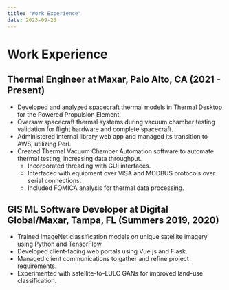 ```yaml
---
title: "Work Experience"
date: 2023-09-23
---
```


# Work Experience

## Thermal Engineer at Maxar, Palo Alto, CA (2021 - Present)

- Developed and analyzed spacecraft thermal models in Thermal Desktop for the Powered Propulsion Element.
- Oversaw spacecraft thermal systems during vacuum chamber testing validation for flight hardware and complete spacecraft.
- Administered internal library web app and managed its transition to AWS, utilizing Perl.
- Created Thermal Vacuum Chamber Automation software to automate thermal testing, increasing data throughput.
  - Incorporated threading with GUI interfaces.
  - Interfaced with equipment over VISA and MODBUS protocols over serial connections.
  - Included FOMICA analysis for thermal data processing.

## GIS ML Software Developer at Digital Global/Maxar, Tampa, FL (Summers 2019, 2020)

- Trained ImageNet classification models on unique satellite imagery using Python and TensorFlow.
- Developed client-facing web portals using Vue.js and Flask.
- Managed client communications to gather and refine project requirements.
- Experimented with satellite-to-LULC GANs for improved land-use classification.
